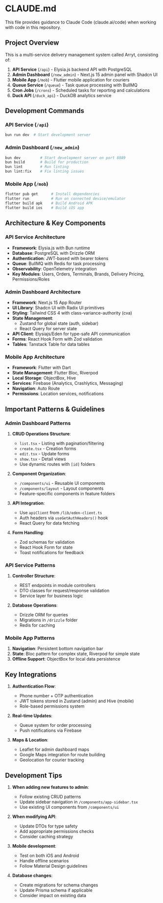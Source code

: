 # CLAUDE.md

This file provides guidance to Claude Code (claude.ai/code) when working with code in this repository.

## Project Overview

This is a multi-service delivery management system called Arryt, consisting of:

1. **API Service** (`/api`) - Elysia.js backend API with PostgreSQL
2. **Admin Dashboard** (`/new_admin`) - Next.js 15 admin panel with Shadcn UI
3. **Mobile App** (`/mob`) - Flutter mobile application for couriers
4. **Queue Service** (`/queue`) - Task queue processing with BullMQ
5. **Cron Jobs** (`/crons`) - Scheduled tasks for reporting and calculations
6. **Duck API** (`/duck_api`) - DuckDB analytics service

## Development Commands

### API Service (`/api`)
```bash
bun run dev  # Start development server
```

### Admin Dashboard (`/new_admin`)
```bash
bun dev         # Start development server on port 8889
bun build       # Build for production
bun lint        # Run linting
bun lint:fix    # Fix linting issues
```

### Mobile App (`/mob`)
```bash
flutter pub get      # Install dependencies
flutter run          # Run on connected device/emulator
flutter build apk    # Build Android APK
flutter build ios    # Build iOS app
```

## Architecture & Key Components

### API Service Architecture
- **Framework**: Elysia.js with Bun runtime
- **Database**: PostgreSQL with Drizzle ORM
- **Authentication**: JWT-based with bearer tokens
- **Queue**: BullMQ with Redis for task processing
- **Observability**: OpenTelemetry integration
- **Key Modules**: Users, Orders, Terminals, Brands, Delivery Pricing, Permissions/Roles

### Admin Dashboard Architecture
- **Framework**: Next.js 15 App Router
- **UI Library**: Shadcn UI with Radix UI primitives
- **Styling**: Tailwind CSS 4 with class-variance-authority (cva)
- **State Management**: 
  - Zustand for global state (auth, sidebar)
  - React Query for server state
- **API Client**: Elysiajs/Eden for type-safe API communication
- **Forms**: React Hook Form with Zod validation
- **Tables**: Tanstack Table for data tables

### Mobile App Architecture
- **Framework**: Flutter with Dart
- **State Management**: Flutter Bloc, Riverpod
- **Local Storage**: ObjectBox, Hive
- **Services**: Firebase (Analytics, Crashlytics, Messaging)
- **Navigation**: Auto Route
- **Permissions**: Location services, notifications

## Important Patterns & Guidelines

### Admin Dashboard Patterns
1. **CRUD Operations Structure**:
   - `list.tsx` - Listing with pagination/filtering
   - `create.tsx` - Creation forms
   - `edit.tsx` - Update forms
   - `show.tsx` - Detail views
   - Use dynamic routes with `[id]` folders

2. **Component Organization**:
   - `/components/ui` - Reusable UI components
   - `/components/layout` - Layout components
   - Feature-specific components in feature folders

3. **API Integration**:
   - Use `apiClient` from `/lib/eden-client.ts`
   - Auth headers via `useGetAuthHeaders()` hook
   - React Query for data fetching

4. **Form Handling**:
   - Zod schemas for validation
   - React Hook Form for state
   - Toast notifications for feedback

### API Service Patterns
1. **Controller Structure**:
   - REST endpoints in module controllers
   - DTO classes for request/response validation
   - Service layer for business logic

2. **Database Operations**:
   - Drizzle ORM for queries
   - Migrations in `/drizzle` folder
   - Redis for caching

### Mobile App Patterns
1. **Navigation**: Persistent bottom navigation bar
2. **State**: Bloc pattern for complex state, Riverpod for simple state
3. **Offline Support**: ObjectBox for local data persistence

## Key Integrations

1. **Authentication Flow**:
   - Phone number + OTP authentication
   - JWT tokens stored in Zustand (admin) and Hive (mobile)
   - Role-based permissions system

2. **Real-time Updates**:
   - Queue system for order processing
   - Push notifications via Firebase

3. **Maps & Location**:
   - Leaflet for admin dashboard maps
   - Google Maps integration for route building
   - Geolocation for courier tracking

## Development Tips

1. **When adding new features to admin**:
   - Follow existing CRUD patterns
   - Update sidebar navigation in `/components/app-sidebar.tsx`
   - Use existing UI components from `/components/ui`

2. **When modifying API**:
   - Update DTOs for type safety
   - Add appropriate permissions checks
   - Consider caching strategy

3. **Mobile development**:
   - Test on both iOS and Android
   - Handle offline scenarios
   - Follow Material Design guidelines

4. **Database changes**:
   - Create migrations for schema changes
   - Update Prisma schema if applicable
   - Consider impact on existing data